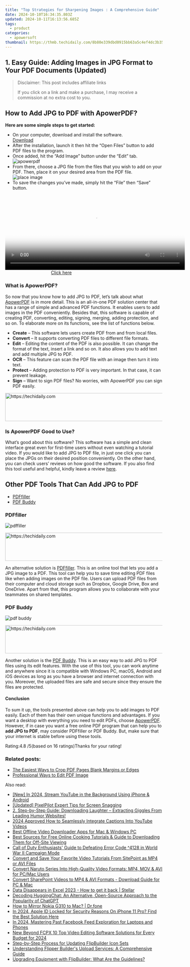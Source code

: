 ```yaml
---
title: "Top Strategies for Sharpening Images : A Comprehensive Guide"
date: 2024-10-10T16:34:35.803Z
updated: 2024-10-11T16:13:56.685Z
tags:
  - product
categories:
  - apowersoft
thumbnail: https://thmb.techidaily.com/8b80e339dbd0915bb63a5c4ef4dc3b35128d5a8fefa5d8cd2d10ef2a2fa6ce03.jpg
---
```


## 1. Easy Guide: Adding Images in JPG Format to Your PDF Documents (Updated)

>  Disclaimer: This post includes affiliate links
>
>  If you click on a link and make a purchase, I may receive a commission at no extra cost to you.
>

## How to Add JPG to PDF with ApowerPDF?

**Here are some simple steps to get started:**

* On your computer, download and install the software.  
[Download](https://tools.techidaily.com/apowersoft/products/)
* After the installation, launch it then hit the “Open Files” button to add PDF files to the program.
* Once added, hit the “Add Image” button under the “Edit” tab.  
![apowerpdf](https://www.apowersoft.com//webusupload.aoscdn.com/apowercom/wp-content/uploads/2020/07/add-image.jpg.webp)
* From there, choose a JPG file from the files that you wish to add on your PDF. Then, place it on your desired area from the PDF file.  
![place image](https://www.apowersoft.com//webusupload.aoscdn.com/apowercom/wp-content/uploads/2020/07/place-jpg.jpg.webp)
* To save the changes you’ve made, simply hit the “File” then “Save” button.

<!-- affiliate ads begin -->
<span id="1983551">
					<video width="576" height="240" style="cursor:pointer"
           poster="//a.impactradius-go.com/display-clicktoplayimage/1983551.png"
           onclick="if(!this.playClicked){this.play();this.setAttribute('controls',true);this.playClicked=true;}">
	   <source src="//a.impactradius-go.com/display-ad/22993-1983551">
	   <img src="//a.impactradius-go.com/display-clicktoplayimage/1983551.png" style="border: none; height: 100%; width: 100%; object-fit: contain">
	</video>
	<div style="width:360px;text-align:center"><a href="javascript:window.open(decodeURIComponent('https%3A%2F%2Fhomestyler.sjv.io%2Fc%2F5597632%2F1983551%2F22993'), '_blank');void(0);">Click here</a></div>
</span>
<img height="0" width="0" src="https://imp.pxf.io/i/5597632/1983551/22993" style="position:absolute;visibility:hidden;" border="0" />
<!-- affiliate ads end -->

### What is ApowerPDF?

So now that you know how to add JPG to PDF, let’s talk about what [ApowerPDF](https://tools.techidaily.com/apowersoft/apower-pdf/) is in more detail. This is an all-in-one PDF solution center that has a range of simple and advanced PDF functions. It enables users to add images in the PDF conveniently. Besides that, this software is capable of creating PDF, converting, editing, signing, merging, adding protection, and so on. To elaborate more on its functions, see the list of functions below.

* **Create** – This software lets users create PDF from and from local files.
* **Convert** – It supports converting PDF files to different file formats.
* **Edit**  – Editing the content of the PDF is also possible. It can change the format of the text, insert a link and so on. It also allows you to add text and add multiple JPG to PDF.
* **OCR** – This feature can scan the PDF file with an image then turn it into text.
* **Protect** – Adding protection to PDF is very important. In that case, it can prevent leakage.
* **Sign** – Want to sign PDF files? No worries, with ApowerPDF you can sign PDF easily.

<!-- affiliate ads begin -->
<a href="https://appsumo.8odi.net/c/5597632/2068417/7443" target="_top" id="2068417">
  <img src="//a.impactradius-go.com/display-ad/7443-2068417" border="0" alt="https://techidaily.com" width="728" height="90"/>
</a>
<img height="0" width="0" src="https://appsumo.8odi.net/i/5597632/2068417/7443" style="position:absolute;visibility:hidden;" border="0" />
<!-- affiliate ads end -->

### Is ApowerPDF Good to Use?

What’s good about this software? This software has a simple and clean interface great even for first-time users without even watching a tutorial video. If you would like to add JPG to PDF file, in just one click you can place the JPGs on their desired position conveniently. On the other hand, you can check users’ reviews on how good the software. If you also find this tool useful and helpful, kindly leave a review [here](https://www.g2crowd.com/products/apowerpdf/reviews).

## Other PDF Tools That Can Add JPG to PDF

* [PDFfiller](https://tools.techidaily.com/apowersoft/products/)
* [PDF Buddy](https://tools.techidaily.com/apowersoft/products/)

### PDFfiller

![pdffiller](https://www.apowersoft.com//webusupload.aoscdn.com/apowercom/wp-content/uploads/2020/07/add-image-pdffiller.jpg.webp)

<!-- affiliate ads begin -->
<a href="https://aligracehair.sjv.io/c/5597632/2036486/19272" target="_top" id="2036486">
  <img src="//a.impactradius-go.com/display-ad/19272-2036486" border="0" alt="https://techidaily.com" width="728" height="90"/>
</a>
<img height="0" width="0" src="https://aligracehair.sjv.io/i/5597632/2036486/19272" style="position:absolute;visibility:hidden;" border="0" />
<!-- affiliate ads end -->

An alternative solution is [PDFfiller](https://www.pdffiller.com/en/categories/add-image.htm). This is an online tool that lets you add a JPG image to a PDF. This tool can help you to save time editing PDF files like when adding images on the PDF file. Users can upload PDF files from their computer and cloud storage such as Dropbox, Google Drive, Box and OneDrive. Apart from that, this program allows you to collaborate with your teammates on shared templates.

### PDF Buddy

![pdf buddy](https://www.apowersoft.com//webusupload.aoscdn.com/apowercom/wp-content/uploads/2020/07/add-jpg-using-pdfbuddy.jpg.webp)

<!-- affiliate ads begin -->
<a href="https://appsumo.8odi.net/c/5597632/2094428/7443" target="_top" id="2094428">
  <img src="//a.impactradius-go.com/display-ad/7443-2094428" border="0" alt="https://techidaily.com" width="728" height="90"/>
</a>
<img height="0" width="0" src="https://appsumo.8odi.net/i/5597632/2094428/7443" style="position:absolute;visibility:hidden;" border="0" />
<!-- affiliate ads end -->

Another solution is the [PDF Buddy](https://www.pdfbuddy.com/how-to/add-image-to-pdf). This is an easy way to add JPG to PDF files using its edit features. With the use of this tool, you can work anytime and anywhere since it is compatible with Windows PC, macOS, Android and iOS devices as long as you have a browser and internet connection with you. Moreover, the uploaded files are safe and secure since they ensure the files are protected.

#### Conclusion

To sum it up, the tools presented above can help you to add images to PDF easily. Each of them has their own unique functions and advantages. If you want a desktop with everything you need to edit PDFs, choose [ApowerPDF](https://tools.techidaily.com/apowersoft/apower-pdf/). However, if in case you want a free online PDF program that can help you to **add JPG to PDF**, may consider PDFfiller or PDF Buddy. But, make sure that your internet is stable before using these tools.

Rating:4.8 /5(based on 16 ratings)Thanks for your rating!

### Related posts:

* [The Easiest Ways to Crop PDF Pages Blank Margins or Edges](https://tools.techidaily.com/apowersoft/apower-pdf/)
* [Professional Ways to Edit PDF Image](https://tools.techidaily.com/apowersoft/apower-pdf/)

<ins class="adsbygoogle"
     style="display:block"
     data-ad-format="autorelaxed"
     data-ad-client="ca-pub-7571918770474297"
     data-ad-slot="1223367746"></ins>

<ins class="adsbygoogle"
     style="display:block"
     data-ad-client="ca-pub-7571918770474297"
     data-ad-slot="8358498916"
     data-ad-format="auto"
     data-full-width-responsive="true"></ins>

<span class="atpl-alsoreadstyle">Also read:</span>
<div><ul>
<li><a href="https://youtube-data.techidaily.com/n-2024-stream-youtube-in-the-background-using-iphone-and-android/"><u>[New] In 2024, Stream YouTube in the Background Using iPhone & Android</u></a></li>
<li><a href="https://screen-mirroring-recording.techidaily.com/updated-pixelpilot-expert-tips-for-screen-snagging/"><u>[Updated] PixelPilot Expert Tips for Screen Snagging</u></a></li>
<li><a href="https://win-marvelous.techidaily.com/2-step-by-step-guide-downloading-laughter-extracting-giggles-from-leading-humor-websites/"><u>2. Step-by-Step Guide: Downloading Laughter – Extracting Giggles From Leading Humor Websites!</u></a></li>
<li><a href="https://youtube-help.techidaily.com/2024-approved-how-to-seamlessly-integrate-captions-into-youtube-videos/"><u>2024 Approved How to Seamlessly Integrate Captions Into YouTube Videos</u></a></li>
<li><a href="https://win-marvelous.techidaily.com/best-offline-video-downloader-apps-for-mac-and-windows-pc/"><u>Best Offline Video Downloader Apps for Mac & Windows PC</u></a></li>
<li><a href="https://win-marvelous.techidaily.com/best-sources-for-free-online-cooking-tutorials-and-guide-to-downloading-them-for-off-site-viewing/"><u>Best Sources for Free Online Cooking Tutorials & Guide to Downloading Them for Off-Site Viewing</u></a></li>
<li><a href="https://program-issues.techidaily.com/call-of-duty-enthusiasts-guide-to-defeating-error-code-4128-in-world-war-ii-campaign-mode/"><u>Call of Duty Enthusiasts' Guide to Defeating Error Code ^4128 in World War II Campaign Mode</u></a></li>
<li><a href="https://win-marvelous.techidaily.com/convert-and-save-your-favorite-video-tutorials-from-sitepoint-as-mp4-or-avi-files/"><u>Convert and Save Your Favorite Video Tutorials From SitePoint as MP4 or AVI Files</u></a></li>
<li><a href="https://win-marvelous.techidaily.com/convert-naruto-series-into-high-quality-video-formats-mp4-mov-and-avi-for-pcmac-users/"><u>Convert Naruto Series Into High-Quality Video Formats: MP4, MOV & AVI for PC/Mac Users</u></a></li>
<li><a href="https://win-marvelous.techidaily.com/convert-sharepoint-videos-to-mp4-and-avi-formats-download-guide-for-pc-and-mac/"><u>Convert SharePoint Videos to MP4 & AVI Formats - Download Guide for PC & Mac</u></a></li>
<li><a href="https://phone-solutions.techidaily.com/data-disappears-in-excel-2023-how-to-get-it-back-stellar-by-stellar-guide/"><u>Data Disappears in Excel 2023 - How to get it back | Stellar</u></a></li>
<li><a href="https://tech-revival.techidaily.com/decoding-huggingchat-an-alternative-open-source-approach-to-the-popularity-of-chatgpt/"><u>Decoding HuggingChat: An Alternative, Open-Source Approach to the Popularity of ChatGPT</u></a></li>
<li><a href="https://screen-mirror.techidaily.com/how-to-mirror-nokia-g310-to-mac-drfone-by-drfone-android/"><u>How to Mirror Nokia G310 to Mac? | Dr.fone</u></a></li>
<li><a href="https://apple-account.techidaily.com/in-2024-apple-id-locked-for-security-reasons-on-iphone-11-pro-find-the-best-solution-here-by-drfone-ios/"><u>In 2024, Apple ID Locked for Security Reasons On iPhone 11 Pro? Find the Best Solution Here</u></a></li>
<li><a href="https://facebook-video-recording.techidaily.com/in-2024-mastering-past-facebook-feed-exploration-for-laptops-and-phones/"><u>In 2024, Mastering Past Facebook Feed Exploration for Laptops and Phones</u></a></li>
<li><a href="https://smart-video-editing.techidaily.com/new-beyond-fcpx-10-top-video-editing-software-solutions-for-every-budget-for-2024/"><u>New Beyond FCPX 10 Top Video Editing Software Solutions for Every Budget for 2024</u></a></li>
<li><a href="https://win-marvelous.techidaily.com/step-by-step-process-for-updating-flipbuilder-icon-sets/"><u>Step-by-Step Process for Updating FlipBuilder Icon Sets</u></a></li>
<li><a href="https://win-marvelous.techidaily.com/understanding-flipper-builders-upload-services-a-comprehensive-guide/"><u>Understanding Flipper Builder's Upload Services: A Comprehensive Guide</u></a></li>
<li><a href="https://win-marvelous.techidaily.com/upgrading-equipment-with-flipbuilder-what-are-the-guidelines/"><u>Upgrading Equipment with FlipBuilder: What Are the Guidelines?</u></a></li>
</ul></div>

